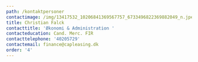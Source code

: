 ```yaml
---
path: /kontaktpersoner
contactimage: /img/13417532_10206841369567757_6733496822369882049_n.jpeg
title: Christian Falck
contacttitle: 'Økonomi & Administration '
contacteducation: Cand. Merc. FIR
contacttelephone: '40205729'
contactemail: finance@capleasing.dk
order: '4'
---
```


